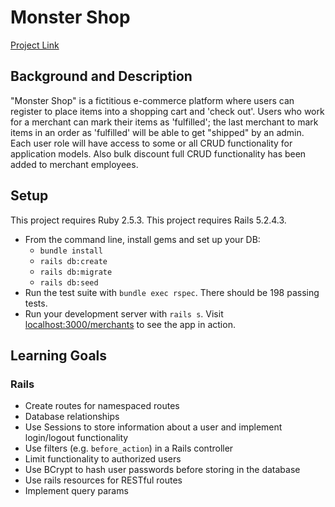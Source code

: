 # Monster Shop
[Project Link](https://monster-shop-jjgg.herokuapp.com/)

## Background and Description

"Monster Shop" is a fictitious e-commerce platform where users can register to place items into a shopping cart and 'check out'. Users who work for a merchant can mark their items as 'fulfilled'; the last merchant to mark items in an order as 'fulfilled' will be able to get "shipped" by an admin. Each user role will have access to some or all CRUD functionality for application models. Also bulk discount full CRUD functionality has been added to merchant employees.

## Setup

This project requires Ruby 2.5.3.
This project requires Rails 5.2.4.3.

* From the command line, install gems and set up your DB:
    * `bundle install`
    * `rails db:create`
    * `rails db:migrate`
    * `rails db:seed`
* Run the test suite with `bundle exec rspec`. There should be 198 passing tests.
* Run your development server with `rails s`. Visit [localhost:3000/merchants](http://localhost:3000/merchants) to see the app in action.

## Learning Goals

### Rails
* Create routes for namespaced routes
* Database relationships
* Use Sessions to store information about a user and implement login/logout functionality
* Use filters (e.g. `before_action`) in a Rails controller
* Limit functionality to authorized users
* Use BCrypt to hash user passwords before storing in the database
* Use rails resources for RESTful routes
* Implement query params


